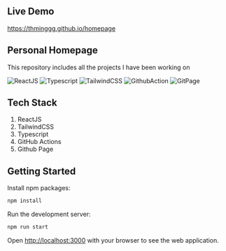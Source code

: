 ## Live Demo

https://thminggg.github.io/homepage

## Personal Homepage

This repository includes all the projects I have been working on

![ReactJS](https://img.shields.io/badge/-ReactJS-141A26?color=1F1F1F&logo=react&logoColor=31D4F7)
![Typescript](https://img.shields.io/badge/Typescript-156AB4.svg?logo=typescript&logoColor=white)
![TailwindCSS](https://img.shields.io/badge/-TailwindCSS-141A26?logo=tailwind-css&logoColor=00AFBC)
![GithubAction](https://img.shields.io/badge/-GithubAction-087FF9?logo=github-actions&logoColor=white)
![GitPage](https://img.shields.io/badge/GitPage-141A26?logo=github&logoColor=white)

## Tech Stack

1. ReactJS
2. TailwindCSS
3. Typescript
4. GitHub Actions
5. Github Page

## Getting Started

Install npm packages:

```bash
npm install
```

Run the development server:

```bash
npm run start
```

Open [http://localhost:3000](http://localhost:3000) with your browser to see the web application.
